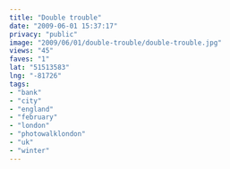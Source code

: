 ```yaml
---
title: "Double trouble"
date: "2009-06-01 15:37:17"
privacy: "public"
image: "2009/06/01/double-trouble/double-trouble.jpg"
views: "45"
faves: "1"
lat: "51513583"
lng: "-81726"
tags:
- "bank"
- "city"
- "england"
- "february"
- "london"
- "photowalklondon"
- "uk"
- "winter"
---
```

<a href="/photos/2009/06/01/double-trouble"></a>
